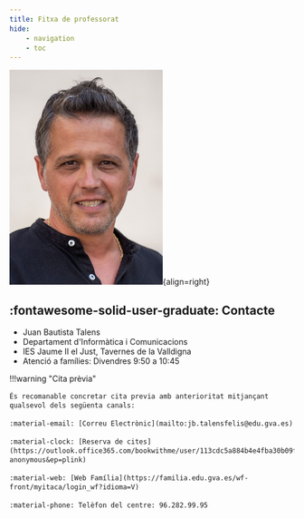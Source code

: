 ```yaml
---
title: Fitxa de professorat
hide:
    - navigation
    - toc
---
```


![Memoji JB Talebs](img/memoji.png){align=right}

## :fontawesome-solid-user-graduate: Contacte

- Juan Bautista Talens
- Departament d'Informàtica i Comunicacions
- IES Jaume II el Just, Tavernes de la Valldigna
- Atenció a famílies: Divendres 9:50 a 10:45

!!!warning "Cita prèvia"
    
    És recomanable concretar cita previa amb anterioritat mitjançant qualsevol dels següenta canals:

    :material-email: [Correu Electrònic](mailto:jb.talensfelis@edu.gva.es)

    :material-clock: [Reserva de cites](https://outlook.office365.com/bookwithme/user/113cdc5a884b4e4fba30b09f028596d7@edu.gva.es?anonymous&ep=plink)

    :material-web: [Web Família](https://familia.edu.gva.es/wf-front/myitaca/login_wf?idioma=V)

    :material-phone: Telèfon del centre: 96.282.99.95

<!-- ## :fontawesome-solid-book-open: Mòduls 2024-2025

[:material-code-block-braces: Programació - 1DAMsp](https://juatafe.github.io/prg){.md-button}
[:material-server-network: Serveis en Xarxa - 2SMX](https://juatafe.github.io/sxa){.md-button}

## :fontawesome-solid-book-open: Mòduls cursos anteriors

[:fontawesome-solid-network-wired: Xarxes Locals - 1SMX](https://juatafe.github.io/elweb){.md-button} -->

